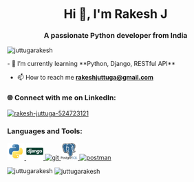<h1 align="center">Hi 👋, I'm Rakesh J</h1>
<h3 align="center">A passionate Python developer from India</h3>

<p align="left"> <img src="https://komarev.com/ghpvc/?username=juttugarakesh&label=Profile%20views&color=0e75b6&style=flat" alt="juttugarakesh" /> </p>
- 🌱 I’m currently learning **Python, Django, RESTful API**

- 📫 How to reach me **rakeshjuttuga@gmail.com**
<h3 align="left">🌐 Connect with me on LinkedIn:</h3>
<p align="left"><a href="https://linkedin.com/in/rakesh-juttuga-524723121" target="blank"><img align="center" src="https://raw.githubusercontent.com/rahuldkjain/github-profile-readme-generator/master/src/images/icons/Social/linked-in-alt.svg" alt="rakesh-juttuga-524723121" height="30" width="40" /></a>
</p><h3 align="left">Languages and Tools:</h3>
<p align="left">  <a href="https://www.python.org" target="_blank"> <img src="https://raw.githubusercontent.com/devicons/devicon/master/icons/python/python-original.svg" alt="python" width="40" height="40"/> </a>  <a href="https://www.djangoproject.com/" target="_blank"> <img src="https://raw.githubusercontent.com/devicons/devicon/master/icons/django/django-original.svg" alt="django" width="40" height="40"/> </a> <a href="https://git-scm.com/" target="_blank"> <img src="https://www.vectorlogo.zone/logos/git-scm/git-scm-icon.svg" alt="git" width="40" height="40"/> </a> <a href="https://www.postgresql.org" target="_blank"> <img src="https://raw.githubusercontent.com/devicons/devicon/master/icons/postgresql/postgresql-original-wordmark.svg" alt="postgresql" width="40" height="40"/> </a> <a href="https://postman.com" target="_blank"> <img src="https://www.vectorlogo.zone/logos/getpostman/getpostman-icon.svg" alt="postman" width="40" height="40"/> </a></p>
<p><img align="left" src="https://github-readme-stats.vercel.app/api/top-langs?username=juttugarakesh&show_icons=true&locale=en&layout=compact" alt="juttugarakesh" /></p>

<p>&nbsp;<img align="center" src="https://github-readme-stats.vercel.app/api?username=juttugarakesh&show_icons=true&locale=en" alt="juttugarakesh" /></p>

<!-- <p><img align="center" src="https://github-readme-streak-stats.herokuapp.com/?user=juttugarakesh&" alt="juttugarakesh" /></p> -->



